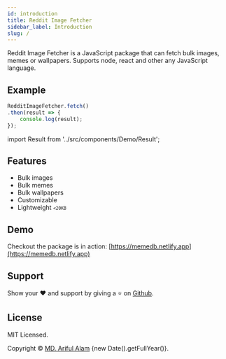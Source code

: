 ```yaml
---
id: introduction
title: Reddit Image Fetcher
sidebar_label: Introduction
slug: /
---
```


<span className="keyword">Reddit Image Fetcher</span> is a JavaScript package that can fetch bulk images, memes or wallpapers. Supports node, react and other any JavaScript language.


## Example

```jsx 
RedditImageFetcher.fetch()
.then(result => {
    console.log(result);
});
```
import Result from '../src/components/Demo/Result';

<Result />

## Features

* Bulk images
* Bulk memes
* Bulk wallpapers
* Customizable
* Lightweight <small><code><20KB</code></small>

## Demo

Checkout the package is in action: [https://memedb.netlify.app](https://memedb.netlify.app)

## Support

Show your ❤️ and support by giving a ⭐ on <a href="https://github.com/arifszn/reddit-image-fetcher">Github</a>.


## License

<p>MIT Licensed.</p>
<p>Copyright © <a href="https://arifszn.github.io" target="_blank">MD. Ariful Alam</a> {new Date().getFullYear()}.</p>